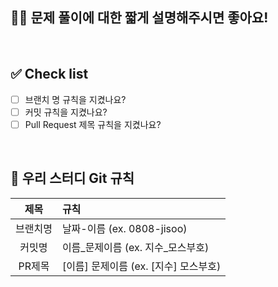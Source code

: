 ## 💁‍♀️ 문제 풀이에 대한 짧게 설명해주시면 좋아요!

<!-- ex. 이렇게 이렇게 접근했어요 -->
<!-- ex. Map을 사용해서 풀었어요 -->
<!-- ex. charAt() 메서드를 이용해서 풀었어요 -->
<!-- ex. while문을 이용해서 풀었어요 -->

<br>

## ✅ Check list

<!-- [ ]를 [x]로 바꾸면 체크가 되어요! -->
<!-- PR을 작성하시고 나서 체크를 누르셔도 체크가 됩니당! -->

- [ ] 브랜치 명 규칙을 지켰나요?
- [ ] 커밋 규칙을 지켰나요?
- [ ] Pull Request 제목 규칙을 지켰나요?

<br>

## 🤝 우리 스터디 Git 규칙

|  제목  | 규칙                        |
|:----:|:--------------------------|
| 브랜치명 | 날짜-이름 (ex. 0808-jisoo)    |
| 커밋명  | 이름_문제이름 (ex. 지수_모스부호)     |
| PR제목 | [이름] 문제이름 (ex. [지수] 모스부호) |
